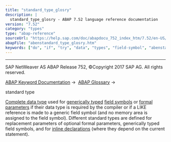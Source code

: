 ```yaml
---
title: "standard_type_glosry"
description: |
  standard_type_glosry - ABAP 7.52 language reference documentation
version: "7.52"
category: "types"
type: "abap-reference"
sourceUrl: "https://help.sap.com/doc/abapdocu_752_index_htm/7.52/en-US/abenstandard_type_glosry.htm"
abapFile: "abenstandard_type_glosry.htm"
keywords: ["do", "if", "try", "data", "types", "field-symbol", "abenstandard", "type", "glosry"]
---
```


* * *

SAP NetWeaver AS ABAP Release 752, ©Copyright 2017 SAP AG. All rights reserved.

[ABAP Keyword Documentation](https://help.sap.com/doc/abapdocu_752_index_htm/7.52/en-US/abenabap.htm) →  [ABAP Glossary](https://help.sap.com/doc/abapdocu_752_index_htm/7.52/en-US/abenabap_glossary.htm) → 

standard type

[Complete data type](https://help.sap.com/doc/abapdocu_752_index_htm/7.52/en-US/abencomplete_data_type_glosry.htm "Glossary Entry") used for [generically typed](https://help.sap.com/doc/abapdocu_752_index_htm/7.52/en-US/abengeneric_typing_glosry.htm "Glossary Entry") [field symbols](https://help.sap.com/doc/abapdocu_752_index_htm/7.52/en-US/abenfield_symbol_glosry.htm "Glossary Entry") or [formal parameters](https://help.sap.com/doc/abapdocu_752_index_htm/7.52/en-US/abenformal_parameter_glosry.htm "Glossary Entry") if their data type is required by the compiler or if a LIKE reference is made to a generic field symbol (and no memory area is assigned to the field symbol). Different standard types are defined for replacement parameters of optional formal parameters, generically typed field symbols, and for [inline declarations](https://help.sap.com/doc/abapdocu_752_index_htm/7.52/en-US/abeninline_declaration_glosry.htm "Glossary Entry") (where they depend on the current statement).